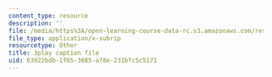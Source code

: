 ```yaml
---
content_type: resource
description: ''
file: /media/https%3A/open-learning-course-data-rc.s3.amazonaws.com/res-10-s95-physics-of-covid-19-transmission-fall-2020/63922bdb1f653685a78e231bfc5c5171_kmpde1ZIqKA.srt
file_type: application/x-subrip
resourcetype: Other
title: 3play caption file
uid: 63922bdb-1f65-3685-a78e-231bfc5c5171
---
```

